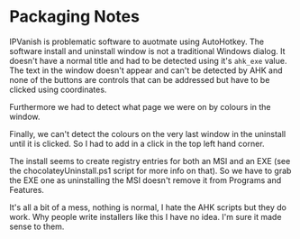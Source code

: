 # Packaging Notes

IPVanish is problematic software to auotmate using AutoHotkey. The software install and uninstall window is not a traditional Windows dialog. It doesn't have a normal title and had to be detected using it's `ahk_exe` value. The text in the window doesn't appear and can't be detected by AHK and none of the buttons are controls that can be addressed but have to be clicked using coordinates.

Furthermore we had to detect what page we were on by colours in the window.

Finally, we can't detect the colours on the very last window in the uninstall until it is clicked. So I had to add in a click in the top left hand corner.

The install seems to create registry entries for both an MSI and an EXE (see the chocolateyUninstall.ps1 script for more info on that). So we have to grab the EXE one as uninstalling the MSI doesn't remove it from Programs and Features.

It's all a bit of a mess, nothing is normal, I hate the AHK scripts but they do work. Why people write installers like this I have no idea. I'm sure it made sense to them.